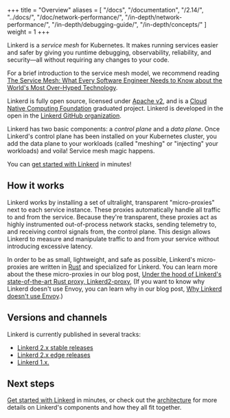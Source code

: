 +++
title = "Overview"
aliases = [
  "/docs",
  "/documentation",
  "/2.14/",
  "../docs/",
  "/doc/network-performance/",
  "/in-depth/network-performance/",
  "/in-depth/debugging-guide/",
  "/in-depth/concepts/"
]
weight = 1
+++

Linkerd is a _service mesh_ for Kubernetes. It makes running services easier
and safer by giving you runtime debugging, observability, reliability, and
security&mdash;all without requiring any changes to your code.

For a brief introduction to the service mesh model, we recommend reading [The
Service Mesh: What Every Software Engineer Needs to Know about the World's Most
Over-Hyped Technology](https://servicemesh.io/).

Linkerd is fully open source, licensed under [Apache
v2](https://github.com/linkerd/linkerd2/blob/main/LICENSE), and is a [Cloud
Native Computing Foundation](https://cncf.io) graduated project. Linkerd is
developed in the open in the [Linkerd GitHub organization](https://github.com/linkerd).

Linkerd has two basic components: a *control plane* and a *data plane*. Once
Linkerd's control plane has been installed on your Kubernetes cluster, you add
the data plane to your workloads (called "meshing" or "injecting" your
workloads) and voila! Service mesh magic happens.

You can [get started with Linkerd](../getting-started/) in minutes!

## How it works

Linkerd works by installing a set of ultralight, transparent "micro-proxies"
next to each service instance. These proxies automatically handle all traffic to
and from the service. Because they're transparent, these proxies act as highly
instrumented out-of-process network stacks, sending telemetry to, and receiving
control signals from, the control plane. This design allows Linkerd to measure
and manipulate traffic to and from your service without introducing excessive
latency.

In order to be as small, lightweight, and safe as possible, Linkerd's
micro-proxies are written in [Rust](https://www.rust-lang.org/) and specialized
for Linkerd. You can learn more about the these micro-proxies in our blog post,
[Under the hood of Linkerd's state-of-the-art Rust proxy,
Linkerd2-proxy](/2020/07/23/under-the-hood-of-linkerds-state-of-the-art-rust-proxy-linkerd2-proxy/),
(If you want to know why Linkerd doesn't use Envoy, you can learn why in our blog
post, [Why Linkerd doesn't use
Envoy](/2020/12/03/why-linkerd-doesnt-use-envoy/).)

## Versions and channels

Linkerd is currently published in several tracks:

* [Linkerd 2.x stable releases](/edge/)
* [Linkerd 2.x edge releases](/edge/)
* [Linkerd 1.x.](/1/overview/)

## Next steps

[Get started with Linkerd](../getting-started/) in minutes, or check out the
[architecture](../reference/architecture/) for more details on Linkerd's
components and how they all fit together.
